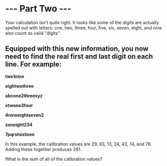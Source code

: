 # --- Part Two ---
Your calculation isn't quite right. It looks like some of the digits are actually spelled out with letters: one, two, three, four, five, six, seven, eight, and nine also count as valid "digits".

## Equipped with this new information, you now need to find the real first and last digit on each line. For example:

**two1nine**

**eightwothree**

**abcone2threexyz**

**xtwone3four**

**4nineeightseven2**

**zoneight234**

**7pqrstsixteen**

In this example, the calibration values are 29, 83, 13, 24, 42, 14, and 76. Adding these together produces 281.

What is the sum of all of the calibration values?
